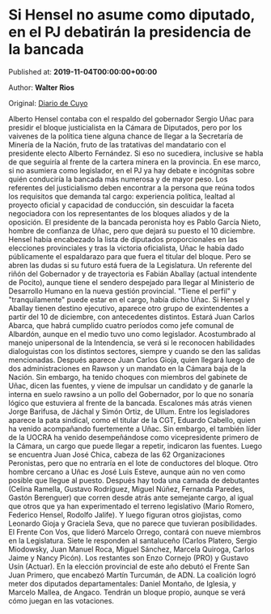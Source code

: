 
# Si Hensel no asume como diputado, en el PJ debatirán la presidencia de la bancada

Published at: **2019-11-04T00:00:00+00:00**

Author: **Walter Rios**

Original: [Diario de Cuyo](https://www.diariodecuyo.com.ar/politica/Si-Hensel-no-asume-como-diputado-en-el-PJ-debatiran-la-presidencia-de-la-bancada-20191103-0064.html)

Alberto Hensel contaba con el respaldo del gobernador Sergio Uñac para presidir el bloque justicialista en la Cámara de Diputados, pero por los vaivenes de la política tiene alguna chance de llegar a la Secretaría de Minería de la Nación, fruto de las tratativas del mandatario con el presidente electo Alberto Fernández. Si eso no sucediera, inclusive se habla de que seguiría al frente de la cartera minera en la provincia. En ese marco, si no asumiera como legislador, en el PJ ya hay debate e incógnitas sobre quién conduciría la bancada más numerosa y de mayor peso.
Los referentes del justicialismo deben encontrar a la persona que reúna todos los requisitos que demanda tal cargo: experiencia política, lealtad al proyecto oficial y capacidad de conducción, sin descuidar la faceta negociadora con los representantes de los bloques aliados y de la oposición. El presidente de la bancada peronista hoy es Pablo García Nieto, hombre de confianza de Uñac, pero que dejará su puesto el 10 diciembre. Hensel había encabezado la lista de diputados proporcionales en las elecciones provinciales y tras la victoria oficialista, Uñac le había dado públicamente el espaldarazo para que fuera el titular del bloque. Pero se abren las dudas si su futuro está fuera de la Legislatura. Un referente del riñón del Gobernador y de trayectoria es Fabián Aballay (actual intendente de Pocito), aunque tiene el sendero despejado para llegar al Ministerio de Desarrollo Humano en la nueva gestión provincial. "Tiene el perfil" y "tranquilamente" puede estar en el cargo, había dicho Uñac.
Si Hensel y Aballay tienen destino ejecutivo, aparece otro grupo de exintendentes a partir del 10 de diciembre, con antecedentes distintos. Estará Juan Carlos Abarca, que habrá cumplido cuatro períodos como jefe comunal de Albardón, aunque en el medio tuvo uno como legislador. Acostumbrado al manejo unipersonal de la Intendencia, se verá si le reconocen habilidades dialoguistas con los distintos sectores, siempre y cuando se den las salidas mencionadas. Después aparece Juan Carlos Gioja, quien llegará luego de dos administraciones en Rawson y un mandato en la Cámara baja de la Nación. Sin embargo, ha tenido choques con miembros del gabinete de Uñac, dicen las fuentes, y viene de impulsar un candidato y de ganarle la interna en suelo rawsino a un pollo del Gobernador, por lo que no sonaría lógico que estuviera al frente de la bancada. Escalones más atrás vienen Jorge Barifusa, de Jáchal y Simón Ortiz, de Ullum.
Entre los legisladores aparece la pata sindical, como el titular de la CGT, Eduardo Cabello, quien ha venido acompañando fuertemente a Uñac. Sin embargo, el también líder de la UOCRA ha venido desempeñándose como vicepresidente primero de la Cámara, un cargo que puede llegar a repetir, indicaron las fuentes. Luego se encuentra Juan José Chica, cabeza de las 62 Organizaciones Peronistas, pero que no entraría en el lote de conductores del bloque. Otro hombre cercano a Uñac es José Luis Esteve, aunque aún no ven como posible que llegue al puesto.
Después hay toda una camada de debutantes (Celina Ramella, Gustavo Rodríguez, Miguel Núñez, Fernanda Paredes, Gastón Berenguer) que corren desde atrás ante semejante cargo, al igual que otros que ya han experimentado el terreno legislativo (Mario Romero, Federico Hensel, Rodolfo Jalife). Y luego figuran otros giojistas, como Leonardo Gioja y Graciela Seva, que no parece que tuvieran posibilidades.
El Frente Con Vos, que lideró Marcelo Orrego, contará con nueve miembros en la Legislatura. Siete le responden al santaluceño (Carlos Platero, Sergio Miodowsky, Juan Manuel Roca, Miguel Sánchez, Marcela Quiroga, Carlos Jaime y Nancy Picón). Los restantes son Enzo Cornejo (PRO) y Gustavo Usín (Actuar).
En la elección provincial de este año debutó el Frente San Juan Primero, que encabezó Martín Turcumán, de ADN. La coalición logró meter dos diputados departamentales: Daniel Montaño, de Iglesia, y Marcelo Mallea, de Angaco. Tendrán un bloque propio, aunque se verá cómo juegan en las votaciones.

